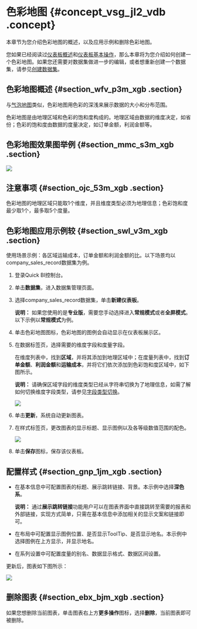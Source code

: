 # 色彩地图 {#concept_vsg_jl2_vdb .concept}

本章节为您介绍色彩地图的概述，以及应用示例和删除色彩地图。

您如果已经阅读过[仪表板概述](intl.zh-CN/用户指南/仪表板制作/仪表板概述.md#)和[仪表板基本操作](intl.zh-CN/用户指南/仪表板制作/仪表板基本操作/仪表板基本操作概述.md#)，那么本章将为您介绍如何创建一个色彩地图。如果您还需要对数据集做进一步的编辑，或者想重新创建一个数据集，请参见[创建数据集](intl.zh-CN/用户指南/数据建模/管理数据集/创建数据集.md#)。

## 色彩地图概述 {#section_wfv_p3m_xgb .section}

与[气泡地图](intl.zh-CN/用户指南/仪表板制作/仪表板图表制作/气泡地图.md#)类似，色彩地图用色彩的深浅来展示数据的大小和分布范围。

色彩地图是由地理区域和色彩的饱和度构成的。地理区域由数据的维度决定，如省份；色彩的饱和度由数据的度量决定，如订单金额，利润金额等。

## 色彩地图效果图举例 {#section_mmc_s3m_xgb .section}

![](http://static-aliyun-doc.oss-cn-hangzhou.aliyuncs.com/assets/img/9130/156404623039618_zh-CN.png)

## 注意事项 {#section_ojc_53m_xgb .section}

色彩地图的地理区域只能取1个维度，并且维度类型必须为地理信息；色彩饱和度最少取1个，最多取5个度量。

## 色彩地图应用示例较 {#section_swl_v3m_xgb .section}

使用场景示例：各区域运输成本，订单金额和利润金额的比。以下场景均以company\_sales\_record数据集为例。

1.  登录Quick BI控制台。
2.  单击**数据集**，进入数据集管理页面。
3.  选择company\_sales\_record数据集，单击**新建仪表板**。

    **说明：** 如果您使用的是**专业版**，需要您手动选择进入**常规模式**或者**全屏模式**。以下示例以**常规模式**为例。

4.  单击色彩地图图标，色彩地图的图例会自动显示在仪表板展示区。
5.  在数据标签页，选择需要的维度字段和度量字段。

    在维度列表中，找到**区域**，并将其添加到地理区域中；在度量列表中，找到**订单金额**、**利润金额**和**运输成本**，并将它们依次添加到色彩饱和度区域中，如下图所示。

    **说明：** 请确保区域字段的维度类型已经从字符串切换为了地理信息，如需了解如何切换维度字段类型，请参见[字段类型切换](intl.zh-CN/用户指南/数据建模/管理数据集/字段类型切换.md#)。

    ![](http://static-aliyun-doc.oss-cn-hangzhou.aliyuncs.com/assets/img/9130/15640462301720_zh-CN.png)

6.  单击**更新**，系统自动更新图表。
7.  在样式标签页，更改图表的显示标题、显示图例以及各等级数值范围的配色。

    ![](http://static-aliyun-doc.oss-cn-hangzhou.aliyuncs.com/assets/img/9130/15640462301721_zh-CN.png)

8.  单击**保存**图标，保存该仪表板。

## 配置样式 {#section_gnp_1jm_xgb .section}

-   在基本信息中可配置图表的标题、展示跳转链接、背景。本示例中选择**深色系**。

    **说明：** 通过**展示跳转链接**功能用户可以在图表界面中直接跳转至需要的报表和外部链接，实现方式简单，只需在基本信息中添加相关的显示文案和链接即可。

-   在布局中可配置显示图例位置、是否显示ToolTip、是否显示地名。本示例中选择图例在上方显示，并显示地名。
-   在系列设置中可配置度量的别名、数据显示格式、数据区间设置。

更新后，图表如下图所示：

![](http://static-aliyun-doc.oss-cn-hangzhou.aliyuncs.com/assets/img/9130/156404623039620_zh-CN.png)

## 删除图表 {#section_ebx_bjm_xgb .section}

如果您想删除当前图表，单击图表右上方**更多操作**图标，选择**删除**，当前图表即可被删除。

